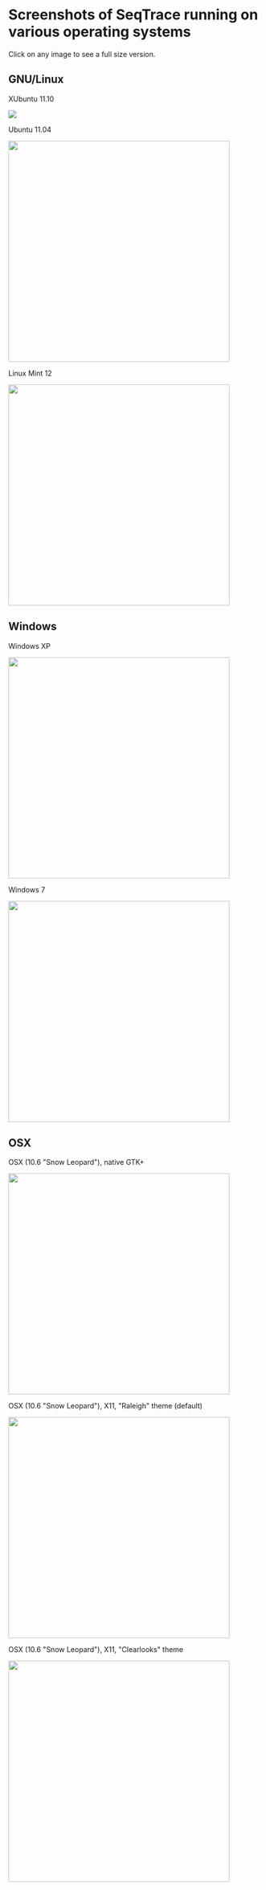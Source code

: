 # Screenshots of SeqTrace running on various operating systems #

Click on any image to see a full size version.

## GNU/Linux ##

XUbuntu 11.10

<a href='http://seqtrace.googlecode.com/svn/wiki/images/screenshot-xubuntu.png'><img src='http://seqtrace.googlecode.com/svn/wiki/images/screenshot-xubuntu-small.png' /></a>

Ubuntu 11.04

<a href='http://seqtrace.googlecode.com/svn/wiki/images/screenshot-Ubuntu_11.04.png'><img src='http://seqtrace.googlecode.com/svn/wiki/images/screenshot-Ubuntu_11.04.png' width='440' /></a>

Linux Mint 12

<a href='http://seqtrace.googlecode.com/svn/wiki/images/screenshot-LinuxMint_12.png'><img src='http://seqtrace.googlecode.com/svn/wiki/images/screenshot-LinuxMint_12.png' width='440' /></a>

## Windows ##

Windows XP

<a href='http://seqtrace.googlecode.com/svn/wiki/images/screenshot-winXP.png'><img src='http://seqtrace.googlecode.com/svn/wiki/images/screenshot-winXP.png' width='440' /></a>

Windows 7

<a href='http://seqtrace.googlecode.com/svn/wiki/images/screenshot-win7.png'><img src='http://seqtrace.googlecode.com/svn/wiki/images/screenshot-win7.png' width='440' /></a>

## OSX ##

OSX (10.6 "Snow Leopard"), native GTK+

<a href='http://seqtrace.googlecode.com/svn/wiki/images/screenshot-OSX_native.png'><img src='http://seqtrace.googlecode.com/svn/wiki/images/screenshot-OSX_native.png' width='440' /></a>

OSX (10.6 "Snow Leopard"), X11, "Raleigh" theme (default)

<a href='http://seqtrace.googlecode.com/svn/wiki/images/screenshot-OSX_X11-Raleigh.png'><img src='http://seqtrace.googlecode.com/svn/wiki/images/screenshot-OSX_X11-Raleigh.png' width='440' /></a>

OSX (10.6 "Snow Leopard"), X11, "Clearlooks" theme

<a href='http://seqtrace.googlecode.com/svn/wiki/images/screenshot-OSX_X11-Clearlooks.png'><img src='http://seqtrace.googlecode.com/svn/wiki/images/screenshot-OSX_X11-Clearlooks.png' width='440' /></a>